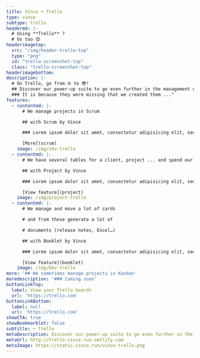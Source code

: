 ```yaml
---
title: Vince + Trello
type: vince
subtype: trello
headermd: |-
  # Using **Trello** ?
  # Us too 😍 
headerimagetop: 
  src: "/img/header-trello-top"
  type: "png"
  id: "trello-screenshot-top"
  class: "trello-screenshot-top"
headerimagebottom: 
description: |-
  # On Trello, go from 🤓 to 😎!
  ## Discover our power-up suite to go even further in the management of your projects with Trello.
  ### It is because they were missing that we created them ..."
features:
  - contentmd: |-
      # We manage projects in Scrum

      ## with Scrum by Vince

      ### Lorem ipsum dolor sit amet, consectetur adipisicing elit, sed do eiusmod tempor in Ut enim ad minim veniam. cididunt. 

      [More](scrum)
    image: /img/sbv-trello
  - contentmd: |-
      # We have several tables for a client, project ... and spend our time to switch between them

      ## with Project by Vince

      ### Lorem ipsum dolor sit amet, consectetur adipisicing elit, sed do eiusmod tempor in Ut enim ad minim veniam. cididunt. 

      [View feature](project)
    image: /img/project-trello
  - contentmd: |-
      # We manage and move a lot of cards 

      # and from these generate a lot of 

      # documents (release notes, Excel…)

      ## with Booklet by Vince

      ### Lorem ipsum dolor sit amet, consectetur adipisicing elit, sed do   eiusmod tempor in Ut enim ad minim veniam. cididunt. 

      [View feature](booklet)
    image: /img/bbv-trello
more: '## We sometimes manage projects in Kanban'
moredescription: '### Coming soon'
buttonLinkTop:
  label: View your Trello boards
  url: 'https://trello.com'
buttonLinkBottom:
  label: null
  url: 'https://trello.com'
showCTA: true
showBookmarklet: false
subtitle: + Trello
metaDescription: Discover our power-up suite to go even further in the management of your projects with Trello.
metaUrl: http://trello-vince-run.netlify.com
metaImage: https://static.vince.run/vince-trello.png
---
```


